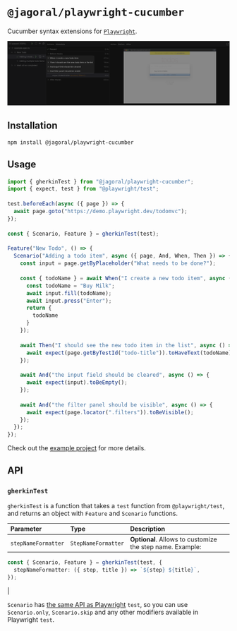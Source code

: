 # `@jagoral/playwright-cucumber`

Cucumber syntax extensions for [`Playwright`](https://playwright.dev/).

![Screenshot presenting the test steps in Playwright UI mode.](./demo.png)

## Installation

```bash
npm install @jagoral/playwright-cucumber
```

## Usage

```typescript
import { gherkinTest } from "@jagoral/playwright-cucumber";
import { expect, test } from "@playwright/test";

test.beforeEach(async ({ page }) => {
  await page.goto("https://demo.playwright.dev/todomvc");
});

const { Scenario, Feature } = gherkinTest(test);

Feature("New Todo", () => {
  Scenario("Adding a todo item", async ({ page, And, When, Then }) => {
    const input = page.getByPlaceholder("What needs to be done?");

    const { todoName } = await When("I create a new todo item", async () => {
      const todoName = "Buy Milk";
      await input.fill(todoName);
      await input.press("Enter");
      return {
        todoName
      }
    });

    await Then("I should see the new todo item in the list", async () => {
      await expect(page.getByTestId("todo-title")).toHaveText(todoName);
    });

    await And("the input field should be cleared", async () => {
      await expect(input).toBeEmpty();
    });

    await And("the filter panel should be visible", async () => {
      await expect(page.locator(".filters")).toBeVisible();
    });
  });
});
```

Check out the [example project](../../examples/playwright/) for more details.

## API

### `gherkinTest`

`gherkinTest` is a function that takes a `test` function from `@playwright/test`, and returns an object with `Feature` and `Scenario` functions.

| Parameter           | Type                | Description                                               |
| :------------------ | :------------------ | :-------------------------------------------------------- |
| `stepNameFormatter` | `StepNameFormatter` | **Optional**. Allows to customize the step name. Example: |
```ts
const { Scenario, Feature } = gherkinTest(test, {
  stepNameFormatter: ({ step, title }) => `${step} ${title}`,
});
```
|

`Scenario` has [the same API as Playwright](https://playwright.dev/docs/api/class-test) `test`, so you can use `Scenario.only`, `Scenario.skip` and any other modifiers available in Playwright `test`.